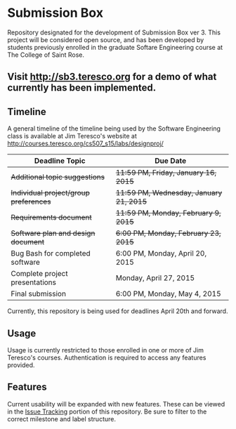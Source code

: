 # Submission Box
Repository designated for the development of Submission Box ver 3.  This project will be considered open source, and has been developed by students previously enrolled in the graduate Softare Engineering course at The College of Saint Rose.

## Visit http://sb3.teresco.org for a demo of what currently has been implemented.

## Timeline
A general timeline of the timeline being used by the Software Engineering class is available at Jim Teresco's website at http://courses.teresco.org/cs507_s15/labs/designproj/

|Deadline Topic                         |Due Date                              |
|---------------------------------------|--------------------------------------|
|~~Additional topic suggestions~~       |~~11:59 PM, Friday, January 16, 2015~~   |
|~~Individual project/group preferences~~ |~~11:59 PM, Wednesday, January 21, 2015~~ |
|~~Requirements document~~             | ~~11:59 PM, Monday, February 9, 2015~~    |
|~~Software plan and design document~~ | ~~6:00 PM, Monday, February 23, 2015~~    |
|Bug Bash for completed software        | 6:00 PM, Monday, April 20, 2015      |
|Complete project presentations         | Monday, April 27, 2015               |
|Final submission                       | 6:00 PM, Monday, May 4, 2015         |

Currently, this repository is being used for deadlines April 20th and forward.

## Usage
Usage is currently restricted to those enrolled in one or more of Jim Teresco's courses.  Authentication is required to access any features provided.

## Features
Current usability will be expanded with new features.  These can be viewed in the [Issue Tracking](https://github.com/cschermerhorn/Submission-Box/issues) portion of this repository. Be sure to filter to the correct milestone and label structure.

